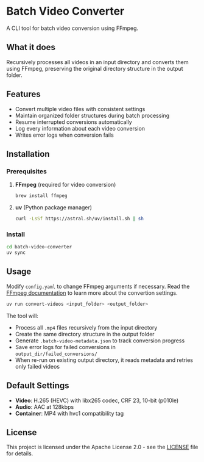 # Batch Video Converter

A CLI tool for batch video conversion using FFmpeg.

## What it does

Recursively processes all videos in an input directory and converts them using FFmpeg, preserving the original directory structure in the output folder.

## Features 

- Convert multiple video files with consistent settings
- Maintain organized folder structures during batch processing
- Resume interrupted conversions automatically
- Log every information about each video conversion
- Writes error logs when conversion fails

## Installation

### Prerequisites

1. **FFmpeg** (required for video conversion)
   ```bash
   brew install ffmpeg
   ```

2. **uv** (Python package manager)
   ```bash
   curl -LsSf https://astral.sh/uv/install.sh | sh
   ```

### Install

```bash
cd batch-video-converter
uv sync
```

## Usage
Modify `config.yaml` to change FFmpeg arguments if necessary.
Read the [FFmpeg documentation](https://ffmpeg.org/ffmpeg.html) to learn more about the convertion settings.

```bash
uv run convert-videos <input_folder> <output_folder>
```

The tool will:
- Process all `.mp4` files recursively from the input directory
- Create the same directory structure in the output folder
- Generate `.batch-video-metadata.json` to track conversion progress
- Save error logs for failed conversions in `output_dir/failed_conversions/`
- When re-run on existing output directory, it reads metadata and retries only failed videos


## Default Settings

- **Video**: H.265 (HEVC) with libx265 codec, CRF 23, 10-bit (p010le)
- **Audio**: AAC at 128kbps
- **Container**: MP4 with hvc1 compatibility tag

## License
This project is licensed under the Apache License 2.0 - see the [LICENSE](LICENSE) file for details.